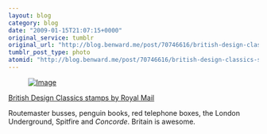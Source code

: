 ```yaml
---
layout: blog
category: blog
date: "2009-01-15T21:07:15+0000"
original_service: tumblr
original_url: "http://blog.benward.me/post/70746616/british-design-classics-stamps-by-royal"
tumblr_post_type: photo
atomid: "http://blog.benward.me/post/70746616/british-design-classics-stamps-by-royal"
---
```

<figure class="photo">
  <a href="http://www.dezeen.com/2009/01/13/british-design-classics-stamps-by-royal-mail/"><img src="http://benward.me/res/tumblr/media/70746616/0.jpg" alt="Image"></a>
</figure>

<a href="http://www.dezeen.com/2009/01/13/british-design-classics-stamps-by-royal-mail/">British Design Classics stamps by Royal Mail</a>

Routemaster busses, penguin books, red telephone boxes, the London Underground, Spitfire and _Concorde_. Britain is awesome.